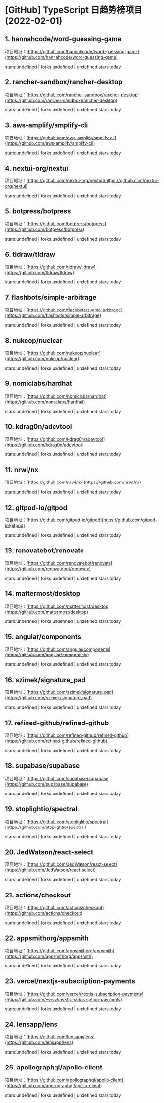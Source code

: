 # [GitHub] TypeScript 日趋势榜项目(2022-02-01)

## 1. hannahcode/word-guessing-game 

项目地址：[https://github.com/hannahcode/word-guessing-game](https://github.com/hannahcode/word-guessing-game)

stars:undefined | forks:undefined | undefined stars today 



## 2. rancher-sandbox/rancher-desktop 

项目地址：[https://github.com/rancher-sandbox/rancher-desktop](https://github.com/rancher-sandbox/rancher-desktop)

stars:undefined | forks:undefined | undefined stars today 



## 3. aws-amplify/amplify-cli 

项目地址：[https://github.com/aws-amplify/amplify-cli](https://github.com/aws-amplify/amplify-cli)

stars:undefined | forks:undefined | undefined stars today 



## 4. nextui-org/nextui 

项目地址：[https://github.com/nextui-org/nextui](https://github.com/nextui-org/nextui)

stars:undefined | forks:undefined | undefined stars today 



## 5. botpress/botpress 

项目地址：[https://github.com/botpress/botpress](https://github.com/botpress/botpress)

stars:undefined | forks:undefined | undefined stars today 



## 6. tldraw/tldraw 

项目地址：[https://github.com/tldraw/tldraw](https://github.com/tldraw/tldraw)

stars:undefined | forks:undefined | undefined stars today 



## 7. flashbots/simple-arbitrage 

项目地址：[https://github.com/flashbots/simple-arbitrage](https://github.com/flashbots/simple-arbitrage)

stars:undefined | forks:undefined | undefined stars today 



## 8. nukeop/nuclear 

项目地址：[https://github.com/nukeop/nuclear](https://github.com/nukeop/nuclear)

stars:undefined | forks:undefined | undefined stars today 



## 9. nomiclabs/hardhat 

项目地址：[https://github.com/nomiclabs/hardhat](https://github.com/nomiclabs/hardhat)

stars:undefined | forks:undefined | undefined stars today 



## 10. kdrag0n/adevtool 

项目地址：[https://github.com/kdrag0n/adevtool](https://github.com/kdrag0n/adevtool)

stars:undefined | forks:undefined | undefined stars today 



## 11. nrwl/nx 

项目地址：[https://github.com/nrwl/nx](https://github.com/nrwl/nx)

stars:undefined | forks:undefined | undefined stars today 



## 12. gitpod-io/gitpod 

项目地址：[https://github.com/gitpod-io/gitpod](https://github.com/gitpod-io/gitpod)

stars:undefined | forks:undefined | undefined stars today 



## 13. renovatebot/renovate 

项目地址：[https://github.com/renovatebot/renovate](https://github.com/renovatebot/renovate)

stars:undefined | forks:undefined | undefined stars today 



## 14. mattermost/desktop 

项目地址：[https://github.com/mattermost/desktop](https://github.com/mattermost/desktop)

stars:undefined | forks:undefined | undefined stars today 



## 15. angular/components 

项目地址：[https://github.com/angular/components](https://github.com/angular/components)

stars:undefined | forks:undefined | undefined stars today 



## 16. szimek/signature_pad 

项目地址：[https://github.com/szimek/signature_pad](https://github.com/szimek/signature_pad)

stars:undefined | forks:undefined | undefined stars today 



## 17. refined-github/refined-github 

项目地址：[https://github.com/refined-github/refined-github](https://github.com/refined-github/refined-github)

stars:undefined | forks:undefined | undefined stars today 



## 18. supabase/supabase 

项目地址：[https://github.com/supabase/supabase](https://github.com/supabase/supabase)

stars:undefined | forks:undefined | undefined stars today 



## 19. stoplightio/spectral 

项目地址：[https://github.com/stoplightio/spectral](https://github.com/stoplightio/spectral)

stars:undefined | forks:undefined | undefined stars today 



## 20. JedWatson/react-select 

项目地址：[https://github.com/JedWatson/react-select](https://github.com/JedWatson/react-select)

stars:undefined | forks:undefined | undefined stars today 



## 21. actions/checkout 

项目地址：[https://github.com/actions/checkout](https://github.com/actions/checkout)

stars:undefined | forks:undefined | undefined stars today 



## 22. appsmithorg/appsmith 

项目地址：[https://github.com/appsmithorg/appsmith](https://github.com/appsmithorg/appsmith)

stars:undefined | forks:undefined | undefined stars today 



## 23. vercel/nextjs-subscription-payments 

项目地址：[https://github.com/vercel/nextjs-subscription-payments](https://github.com/vercel/nextjs-subscription-payments)

stars:undefined | forks:undefined | undefined stars today 



## 24. lensapp/lens 

项目地址：[https://github.com/lensapp/lens](https://github.com/lensapp/lens)

stars:undefined | forks:undefined | undefined stars today 



## 25. apollographql/apollo-client 

项目地址：[https://github.com/apollographql/apollo-client](https://github.com/apollographql/apollo-client)

stars:undefined | forks:undefined | undefined stars today 



